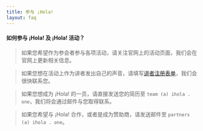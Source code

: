 ```yaml
---
title: 参与 ¡Hola!
layout: faq
---
```


#### 如何参与 ¡Hola! 及 ¡Hola! 活动？

>如果您希望作为参会者参与各项活动，请关注官网上的活动页面，我们会在官网上更新相关信息。

>如果您想在活动上作为讲者发出自己的声音，请填写[讲者注册表单](http://teamhola.mikecrm.com/ZFzeCBs)，我们会很快联系您。

>如果您想成为 ¡Hola! 的一员，请直接发送您的简历至 `team (a) ihola . one`，我们将会通过邮件与您取得联系。

>如果您希望与 ¡Hola! 合作，或者是成为赞助商，请发送邮件至 `partners (a) ihola . one`。
